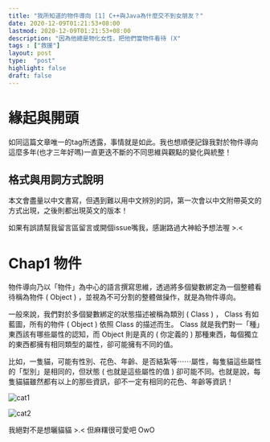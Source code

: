 ```yaml
---
title: "我所知道的物件導向 [1] C++與Java為什麼交不到女朋友？"
date: 2020-12-09T01:21:53+08:00
lastmod: 2020-12-09T01:21:53+08:00
description: "因為他總是物化女性，把他們當物件看待 (X"
tags : ["救援"]
layout: post
type:  "post"
highlight: false
draft: false
---
```


# 緣起與開頭

如同這篇文章唯一的tag所透露，事情就是如此。我也想順便記錄我對於物件導向這麼多年(也才三年好嗎)一直更迭不斷的不同思維與觀點的變化與統整！

## 格式與用詞方式說明

本文會盡量以中文書寫，但遇到難以用中文辨別的詞，第一次會以中文附帶英文的方式出現，之後則都出現英文的版本！

如果有誤請幫我留言區留言或開個issue嘴我，感謝路過大神給予想法喔 \>\.\<

# Chap1 物件

物件導向乃以「物件」為中心的語言撰寫思維，透過將多個變數綁定為一個整體看待稱為物件 ( Object ) ，並視為不可分割的整體做操作，就是為物件導向。

一般來說，我們對於多個變數綁定的狀態描述被稱為類別 ( Class ) ， Class 有如藍圖，所有的物件 ( Object ) 依照 Class 的描述而生。 Class 就是我們對一「種」東西該有哪些屬性的認知，而 Object 則是真的 \( 你定義的 \) 那種東西，每個獨立的東西都擁有相同類型的屬性，卻可能擁有不同的值。

比如，一隻貓，可能有性別、花色、年齡、是否結紮等⋯⋯屬性，每隻貓這些屬性的「型別」是相同的，但狀態 ( 也就是這些屬性的值 ) 卻可能不同。也就是說，每隻貓貓雖然都有以上的那些資訊，卻不一定有相同的花色、年齡等資訊！

![cat1](cat1.jpg)

![cat2](cat2.jpg)

我絕對不是想曬貓貓 \>\.\<  但麻糬很可愛吧 OwO
